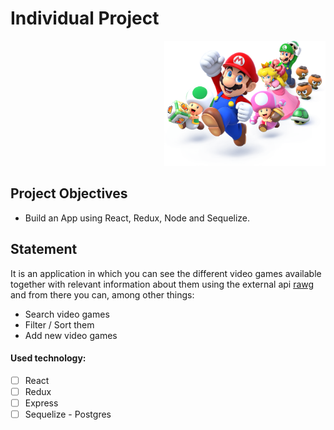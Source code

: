 

# Individual Project 

<p align="right">
  <img height="200" src="./videogame.png" />
</p>

## Project Objectives

- Build an App using React, Redux, Node and Sequelize.


## Statement

It is an application in which you can see the different video games available together with relevant information about them using the external api [rawg](https://rawg.io/apidocs) and from there you can, among other things:

  - Search video games
  - Filter / Sort them
  - Add new video games

#### Used technology:
- [ ] React
- [ ] Redux
- [ ] Express
- [ ] Sequelize - Postgres
